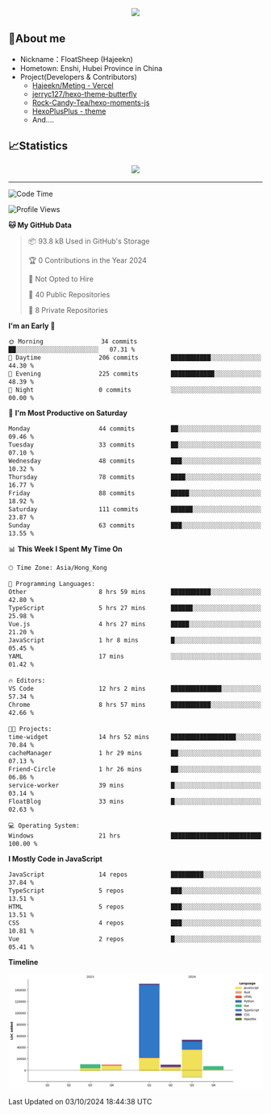 <p align="center">
   <a href="https://git.io/typing-svg"><img src="https://readme-typing-svg.demolab.com?font=Fira+Code&pause=1000&color=F7DD11&center=true&vCenter=true&width=435&lines=Floating+in+the+clouds~;I'm+glad+to+meet+you+again" /></a>
</p>

## 🥱About me

- Nickname：FloatSheep (Hajeekn)
- Hometown: Enshi, Hubei Province in China
- Project(Developers & Contributors)
   - [Hajeekn/Meting - Vercel](https://github.com/hajeekn/vercel-meting)
   - [jerryc127/hexo-theme-butterfly](https://github.com/jerryc127/hexo-theme-butterfly)
   - [Rock-Candy-Tea/hexo-moments-js](https://github.com/Rock-Candy-Tea/hexo-moments-js)
   - [HexoPlusPlus - theme](https://github.com/HexoPlusPlus/HexoPlusPlus)
   - And....


## 📈Statistics

<div align="center">
<img src="https://github-readme-stats-git-masterrstaa-rickstaa.vercel.app/api?username=FloatSheep" />
</div>

---

<!--START_SECTION:waka-->
![Code Time](http://img.shields.io/badge/Code%20Time-210%20hrs%2027%20mins-blue)

![Profile Views](http://img.shields.io/badge/Profile%20Views-0-blue)

**🐱 My GitHub Data** 

> 📦 93.8 kB Used in GitHub's Storage 
 > 
> 🏆 0 Contributions in the Year 2024
 > 
> 🚫 Not Opted to Hire
 > 
> 📜 40 Public Repositories 
 > 
> 🔑 8 Private Repositories 
 > 
**I'm an Early 🐤** 

```text
🌞 Morning                34 commits          ██░░░░░░░░░░░░░░░░░░░░░░░   07.31 % 
🌆 Daytime                206 commits         ███████████░░░░░░░░░░░░░░   44.30 % 
🌃 Evening                225 commits         ████████████░░░░░░░░░░░░░   48.39 % 
🌙 Night                  0 commits           ░░░░░░░░░░░░░░░░░░░░░░░░░   00.00 % 
```
📅 **I'm Most Productive on Saturday** 

```text
Monday                   44 commits          ██░░░░░░░░░░░░░░░░░░░░░░░   09.46 % 
Tuesday                  33 commits          ██░░░░░░░░░░░░░░░░░░░░░░░   07.10 % 
Wednesday                48 commits          ███░░░░░░░░░░░░░░░░░░░░░░   10.32 % 
Thursday                 78 commits          ████░░░░░░░░░░░░░░░░░░░░░   16.77 % 
Friday                   88 commits          █████░░░░░░░░░░░░░░░░░░░░   18.92 % 
Saturday                 111 commits         ██████░░░░░░░░░░░░░░░░░░░   23.87 % 
Sunday                   63 commits          ███░░░░░░░░░░░░░░░░░░░░░░   13.55 % 
```


📊 **This Week I Spent My Time On** 

```text
🕑︎ Time Zone: Asia/Hong_Kong

💬 Programming Languages: 
Other                    8 hrs 59 mins       ███████████░░░░░░░░░░░░░░   42.80 % 
TypeScript               5 hrs 27 mins       ██████░░░░░░░░░░░░░░░░░░░   25.98 % 
Vue.js                   4 hrs 27 mins       █████░░░░░░░░░░░░░░░░░░░░   21.20 % 
JavaScript               1 hr 8 mins         █░░░░░░░░░░░░░░░░░░░░░░░░   05.45 % 
YAML                     17 mins             ░░░░░░░░░░░░░░░░░░░░░░░░░   01.42 % 

🔥 Editors: 
VS Code                  12 hrs 2 mins       ██████████████░░░░░░░░░░░   57.34 % 
Chrome                   8 hrs 57 mins       ███████████░░░░░░░░░░░░░░   42.66 % 

🐱‍💻 Projects: 
time-widget              14 hrs 52 mins      ██████████████████░░░░░░░   70.84 % 
cacheManager             1 hr 29 mins        ██░░░░░░░░░░░░░░░░░░░░░░░   07.13 % 
Friend-Circle            1 hr 26 mins        ██░░░░░░░░░░░░░░░░░░░░░░░   06.86 % 
service-worker           39 mins             █░░░░░░░░░░░░░░░░░░░░░░░░   03.14 % 
FloatBlog                33 mins             █░░░░░░░░░░░░░░░░░░░░░░░░   02.63 % 

💻 Operating System: 
Windows                  21 hrs              █████████████████████████   100.00 % 
```

**I Mostly Code in JavaScript** 

```text
JavaScript               14 repos            █████████░░░░░░░░░░░░░░░░   37.84 % 
TypeScript               5 repos             ███░░░░░░░░░░░░░░░░░░░░░░   13.51 % 
HTML                     5 repos             ███░░░░░░░░░░░░░░░░░░░░░░   13.51 % 
CSS                      4 repos             ███░░░░░░░░░░░░░░░░░░░░░░   10.81 % 
Vue                      2 repos             █░░░░░░░░░░░░░░░░░░░░░░░░   05.41 % 
```



**Timeline**

![Lines of Code chart](https://raw.githubusercontent.com/FloatSheep/FloatSheep/main/assets/bar_graph.png)


 Last Updated on 03/10/2024 18:44:38 UTC
<!--END_SECTION:waka-->

